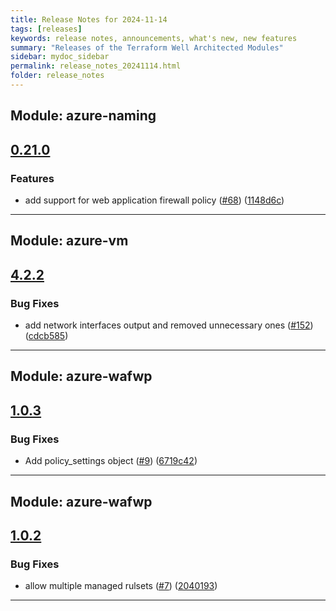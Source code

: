 ```yaml
---
title: Release Notes for 2024-11-14
tags: [releases]
keywords: release notes, announcements, what's new, new features
summary: "Releases of the Terraform Well Architected Modules"
sidebar: mydoc_sidebar
permalink: release_notes_20241114.html
folder: release_notes
---
```


## Module: azure-naming
## [0.21.0](https://github.com/CloudNationHQ/terraform-azure-naming/releases/tag/v0.21.0)


### Features

* add support for web application firewall policy ([#68](https://github.com/CloudNationHQ/terraform-azure-naming/issues/68)) ([1148d6c](https://github.com/CloudNationHQ/terraform-azure-naming/commit/1148d6cfbdf2efdf1e22ce90fba67addf273becf))

---

## Module: azure-vm
## [4.2.2](https://github.com/CloudNationHQ/terraform-azure-vm/releases/tag/v4.2.2)


### Bug Fixes

* add network interfaces output and removed unnecessary ones ([#152](https://github.com/CloudNationHQ/terraform-azure-vm/issues/152)) ([cdcb585](https://github.com/CloudNationHQ/terraform-azure-vm/commit/cdcb58552d82cde32f2c4c6291bac33c4b61235d))

---

## Module: azure-wafwp
## [1.0.3](https://github.com/CloudNationHQ/terraform-azure-wafwp/releases/tag/v1.0.3)


### Bug Fixes

* Add policy_settings object ([#9](https://github.com/CloudNationHQ/terraform-azure-wafwp/issues/9)) ([6719c42](https://github.com/CloudNationHQ/terraform-azure-wafwp/commit/6719c42b874a12b398c1caa706ca1c2f7b8bdec5))

---

## Module: azure-wafwp
## [1.0.2](https://github.com/CloudNationHQ/terraform-azure-wafwp/releases/tag/v1.0.2)


### Bug Fixes

* allow multiple managed rulsets ([#7](https://github.com/CloudNationHQ/terraform-azure-wafwp/issues/7)) ([2040193](https://github.com/CloudNationHQ/terraform-azure-wafwp/commit/20401935e8b65bf5c94c852ab4f8ea4747c8a06f))

---

